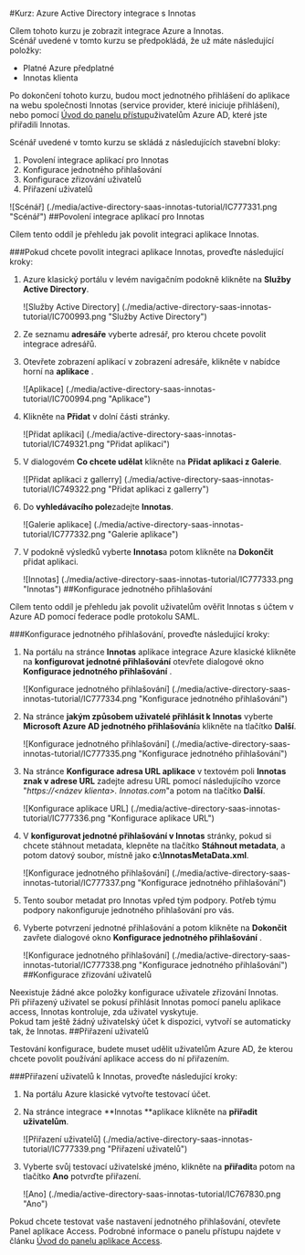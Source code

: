 <properties 
    pageTitle="Kurz: Azure Active Directory integrace s Innotas | Microsoft Azure"
    description="Naučte se používat Innotas s Azure Active Directory povolit jednotné přihlašování, automatizované zřizování a další!" 
    services="active-directory" 
    authors="jeevansd"  
    documentationCenter="na" 
    manager="femila"/>
<tags 
    ms.service="active-directory" 
    ms.devlang="na" 
    ms.topic="article" 
    ms.tgt_pltfrm="na" 
    ms.workload="identity" 
    ms.date="09/29/2016" 
    ms.author="jeedes" />

#<a name="tutorial-azure-active-directory-integration-with-innotas"></a>Kurz: Azure Active Directory integrace s Innotas
  
Cílem tohoto kurzu je zobrazit integrace Azure a Innotas.  
Scénář uvedené v tomto kurzu se předpokládá, že už máte následující položky:

-   Platné Azure předplatné
-   Innotas klienta
  
Po dokončení tohoto kurzu, budou moct jednotného přihlášení do aplikace na webu společnosti Innotas (service provider, které iniciuje přihlášení), nebo pomocí [Úvod do panelu přístup](active-directory-saas-access-panel-introduction.md)uživatelům Azure AD, které jste přiřadili Innotas.
  
Scénář uvedené v tomto kurzu se skládá z následujících stavební bloky:

1.  Povolení integrace aplikací pro Innotas
2.  Konfigurace jednotného přihlašování
3.  Konfigurace zřizování uživatelů
4.  Přiřazení uživatelů

![Scénář] (./media/active-directory-saas-innotas-tutorial/IC777331.png "Scénář")
##<a name="enabling-the-application-integration-for-innotas"></a>Povolení integrace aplikací pro Innotas
  
Cílem tento oddíl je přehledu jak povolit integraci aplikace Innotas.

###<a name="to-enable-the-application-integration-for-innotas-perform-the-following-steps"></a>Pokud chcete povolit integraci aplikace Innotas, proveďte následující kroky:

1.  Azure klasický portálu v levém navigačním podokně klikněte na **Služby Active Directory**.

    ![Služby Active Directory] (./media/active-directory-saas-innotas-tutorial/IC700993.png "Služby Active Directory")

2.  Ze seznamu **adresáře** vyberte adresář, pro kterou chcete povolit integrace adresářů.

3.  Otevřete zobrazení aplikací v zobrazení adresáře, klikněte v nabídce horní na **aplikace** .

    ![Aplikace] (./media/active-directory-saas-innotas-tutorial/IC700994.png "Aplikace")

4.  Klikněte na **Přidat** v dolní části stránky.

    ![Přidat aplikaci] (./media/active-directory-saas-innotas-tutorial/IC749321.png "Přidat aplikaci")

5.  V dialogovém **Co chcete udělat** klikněte na **Přidat aplikaci z Galerie**.

    ![Přidat aplikaci z gallerry] (./media/active-directory-saas-innotas-tutorial/IC749322.png "Přidat aplikaci z gallerry")

6.  Do **vyhledávacího pole**zadejte **Innotas**.

    ![Galerie aplikace] (./media/active-directory-saas-innotas-tutorial/IC777332.png "Galerie aplikace")

7.  V podokně výsledků vyberte **Innotas**a potom klikněte na **Dokončit** přidat aplikaci.

    ![Innotas] (./media/active-directory-saas-innotas-tutorial/IC777333.png "Innotas")
##<a name="configuring-single-sign-on"></a>Konfigurace jednotného přihlašování
  
Cílem tento oddíl je přehledu jak povolit uživatelům ověřit Innotas s účtem v Azure AD pomocí federace podle protokolu SAML.

###<a name="to-configure-single-sign-on-perform-the-following-steps"></a>Konfigurace jednotného přihlašování, proveďte následující kroky:

1.  Na portálu na stránce **Innotas** aplikace integrace Azure klasické klikněte na **konfigurovat jednotné přihlašování** otevřete dialogové okno **Konfigurace jednotného přihlašování** .

    ![Konfigurace jednotného přihlašování] (./media/active-directory-saas-innotas-tutorial/IC777334.png "Konfigurace jednotného přihlašování")

2.  Na stránce **jakým způsobem uživatelé přihlásit k Innotas** vyberte **Microsoft Azure AD jednotného přihlašování**a klikněte na tlačítko **Další**.

    ![Konfigurace jednotného přihlašování] (./media/active-directory-saas-innotas-tutorial/IC777335.png "Konfigurace jednotného přihlašování")

3.  Na stránce **Konfigurace adresa URL aplikace** v textovém poli **Innotas znak v adrese URL** zadejte adresu URL pomocí následujícího vzorce "*https://\<název klienta\>. Innotas.com*"a potom na tlačítko **Další**.

    ![Konfigurace aplikace URL] (./media/active-directory-saas-innotas-tutorial/IC777336.png "Konfigurace aplikace URL")

4.  V **konfigurovat jednotné přihlašování v Innotas** stránky, pokud si chcete stáhnout metadata, klepněte na tlačítko **Stáhnout metadata**, a potom datový soubor, místně jako **c:\\InnotasMetaData.xml**.

    ![Konfigurace jednotného přihlašování] (./media/active-directory-saas-innotas-tutorial/IC777337.png "Konfigurace jednotného přihlašování")

5.  Tento soubor metadat pro Innotas vpřed tým podpory. Potřeb týmu podpory nakonfiguruje jednotného přihlašování pro vás.

6.  Vyberte potvrzení jednotné přihlašování a potom klikněte na **Dokončit** zavřete dialogové okno **Konfigurace jednotného přihlašování** .

    ![Konfigurace jednotného přihlašování] (./media/active-directory-saas-innotas-tutorial/IC777338.png "Konfigurace jednotného přihlašování")
##<a name="configuring-user-provisioning"></a>Konfigurace zřizování uživatelů
  
Neexistuje žádné akce položky konfigurace uživatele zřizování Innotas.  
Při přiřazený uživatel se pokusí přihlásit Innotas pomocí panelu aplikace access, Innotas kontroluje, zda uživatel vyskytuje.  
Pokud tam ještě žádný uživatelský účet k dispozici, vytvoří se automaticky tak, že Innotas.
##<a name="assigning-users"></a>Přiřazení uživatelů
  
Testování konfigurace, budete muset udělit uživatelům Azure AD, že kterou chcete povolit používání aplikace access do ní přiřazením.

###<a name="to-assign-users-to-innotas-perform-the-following-steps"></a>Přiřazení uživatelů k Innotas, proveďte následující kroky:

1.  Na portálu Azure klasické vytvořte testovací účet.

2.  Na stránce integrace **Innotas **aplikace klikněte na **přiřadit uživatelům**.

    ![Přiřazení uživatelů] (./media/active-directory-saas-innotas-tutorial/IC777339.png "Přiřazení uživatelů")

3.  Vyberte svůj testovací uživatelské jméno, klikněte na **přiřadit**a potom na tlačítko **Ano** potvrďte přiřazení.

    ![Ano] (./media/active-directory-saas-innotas-tutorial/IC767830.png "Ano")
  
Pokud chcete testovat vaše nastavení jednotného přihlašování, otevřete Panel aplikace Access. Podrobné informace o panelu přístupu najdete v článku [Úvod do panelu aplikace Access](active-directory-saas-access-panel-introduction.md).